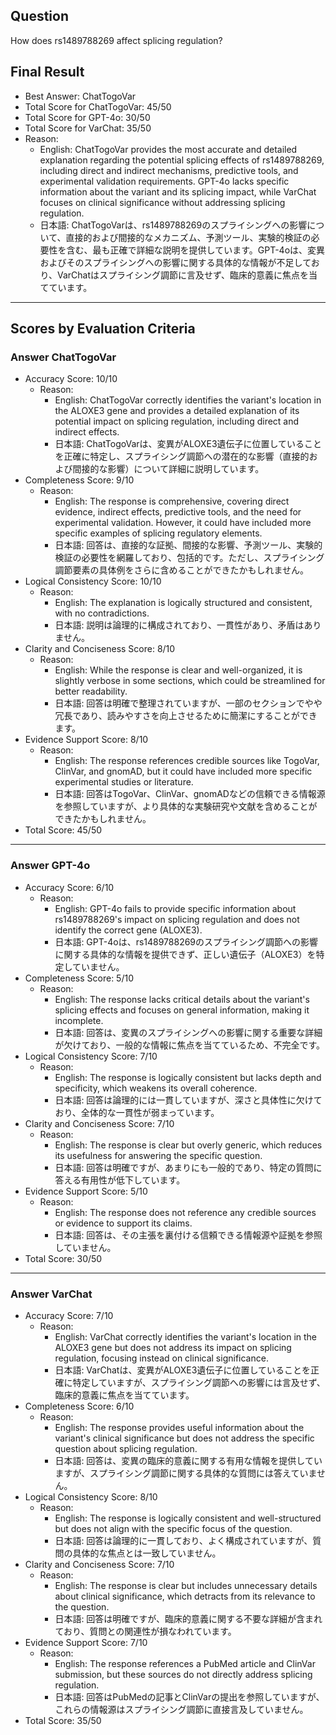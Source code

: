 ## Question

How does rs1489788269 affect splicing regulation?

## Final Result

- Best Answer: ChatTogoVar
- Total Score for ChatTogoVar: 45/50
- Total Score for GPT-4o: 30/50
- Total Score for VarChat: 35/50
- Reason:
  - English: ChatTogoVar provides the most accurate and detailed explanation regarding the potential splicing effects of rs1489788269, including direct and indirect mechanisms, predictive tools, and experimental validation requirements. GPT-4o lacks specific information about the variant and its splicing impact, while VarChat focuses on clinical significance without addressing splicing regulation.
  - 日本語: ChatTogoVarは、rs1489788269のスプライシングへの影響について、直接的および間接的なメカニズム、予測ツール、実験的検証の必要性を含む、最も正確で詳細な説明を提供しています。GPT-4oは、変異およびそのスプライシングへの影響に関する具体的な情報が不足しており、VarChatはスプライシング調節に言及せず、臨床的意義に焦点を当てています。

---

## Scores by Evaluation Criteria

### Answer ChatTogoVar
- Accuracy Score: 10/10
  - Reason: 
    - English: ChatTogoVar correctly identifies the variant's location in the ALOXE3 gene and provides a detailed explanation of its potential impact on splicing regulation, including direct and indirect effects.
    - 日本語: ChatTogoVarは、変異がALOXE3遺伝子に位置していることを正確に特定し、スプライシング調節への潜在的な影響（直接的および間接的な影響）について詳細に説明しています。
- Completeness Score: 9/10
  - Reason: 
    - English: The response is comprehensive, covering direct evidence, indirect effects, predictive tools, and the need for experimental validation. However, it could have included more specific examples of splicing regulatory elements.
    - 日本語: 回答は、直接的な証拠、間接的な影響、予測ツール、実験的検証の必要性を網羅しており、包括的です。ただし、スプライシング調節要素の具体例をさらに含めることができたかもしれません。
- Logical Consistency Score: 10/10
  - Reason: 
    - English: The explanation is logically structured and consistent, with no contradictions.
    - 日本語: 説明は論理的に構成されており、一貫性があり、矛盾はありません。
- Clarity and Conciseness Score: 8/10
  - Reason: 
    - English: While the response is clear and well-organized, it is slightly verbose in some sections, which could be streamlined for better readability.
    - 日本語: 回答は明確で整理されていますが、一部のセクションでやや冗長であり、読みやすさを向上させるために簡潔にすることができます。
- Evidence Support Score: 8/10
  - Reason: 
    - English: The response references credible sources like TogoVar, ClinVar, and gnomAD, but it could have included more specific experimental studies or literature.
    - 日本語: 回答はTogoVar、ClinVar、gnomADなどの信頼できる情報源を参照していますが、より具体的な実験研究や文献を含めることができたかもしれません。
- Total Score: 45/50

---

### Answer GPT-4o
- Accuracy Score: 6/10
  - Reason: 
    - English: GPT-4o fails to provide specific information about rs1489788269's impact on splicing regulation and does not identify the correct gene (ALOXE3).
    - 日本語: GPT-4oは、rs1489788269のスプライシング調節への影響に関する具体的な情報を提供できず、正しい遺伝子（ALOXE3）を特定していません。
- Completeness Score: 5/10
  - Reason: 
    - English: The response lacks critical details about the variant's splicing effects and focuses on general information, making it incomplete.
    - 日本語: 回答は、変異のスプライシングへの影響に関する重要な詳細が欠けており、一般的な情報に焦点を当てているため、不完全です。
- Logical Consistency Score: 7/10
  - Reason: 
    - English: The response is logically consistent but lacks depth and specificity, which weakens its overall coherence.
    - 日本語: 回答は論理的には一貫していますが、深さと具体性に欠けており、全体的な一貫性が弱まっています。
- Clarity and Conciseness Score: 7/10
  - Reason: 
    - English: The response is clear but overly generic, which reduces its usefulness for answering the specific question.
    - 日本語: 回答は明確ですが、あまりにも一般的であり、特定の質問に答える有用性が低下しています。
- Evidence Support Score: 5/10
  - Reason: 
    - English: The response does not reference any credible sources or evidence to support its claims.
    - 日本語: 回答は、その主張を裏付ける信頼できる情報源や証拠を参照していません。
- Total Score: 30/50

---

### Answer VarChat
- Accuracy Score: 7/10
  - Reason: 
    - English: VarChat correctly identifies the variant's location in the ALOXE3 gene but does not address its impact on splicing regulation, focusing instead on clinical significance.
    - 日本語: VarChatは、変異がALOXE3遺伝子に位置していることを正確に特定していますが、スプライシング調節への影響には言及せず、臨床的意義に焦点を当てています。
- Completeness Score: 6/10
  - Reason: 
    - English: The response provides useful information about the variant's clinical significance but does not address the specific question about splicing regulation.
    - 日本語: 回答は、変異の臨床的意義に関する有用な情報を提供していますが、スプライシング調節に関する具体的な質問には答えていません。
- Logical Consistency Score: 8/10
  - Reason: 
    - English: The response is logically consistent and well-structured but does not align with the specific focus of the question.
    - 日本語: 回答は論理的に一貫しており、よく構成されていますが、質問の具体的な焦点とは一致していません。
- Clarity and Conciseness Score: 7/10
  - Reason: 
    - English: The response is clear but includes unnecessary details about clinical significance, which detracts from its relevance to the question.
    - 日本語: 回答は明確ですが、臨床的意義に関する不要な詳細が含まれており、質問との関連性が損なわれています。
- Evidence Support Score: 7/10
  - Reason: 
    - English: The response references a PubMed article and ClinVar submission, but these sources do not directly address splicing regulation.
    - 日本語: 回答はPubMedの記事とClinVarの提出を参照していますが、これらの情報源はスプライシング調節に直接言及していません。
- Total Score: 35/50